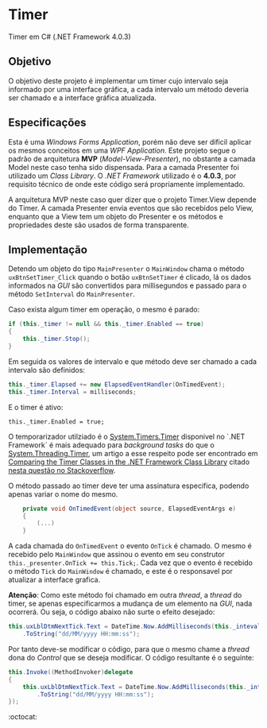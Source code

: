 # Timer
Timer em C# (.NET Framework 4.0.3)

## Objetivo
O objetivo deste projeto é implementar um timer cujo intervalo seja informado por uma interface gráfica, a cada intervalo um método deveria ser chamado e a interface gráfica atualizada.

## Especificações
Esta é uma *Windows Forms Application*, porém não deve ser dificil aplicar os mesmos conceitos em uma *WPF Application*. Este projeto segue o padrão de arquitetura **MVP** (*Model-View-Presenter*), no obstante a camada Model neste caso tenha sido dispensada. Para a camada Presenter foi utilizado um *Class Library*. O *.NET Framework* utilizado é o **4.0.3**, por requisito técnico de onde este código será propriamente implementado.

A arquitetura MVP neste caso quer dizer que o projeto Timer.View depende do Timer. A camada Presenter envia eventos que são recebidos pelo View, enquanto que a View tem um objeto do Presenter e os métodos e propriedades deste são usados de forma transparente.

## Implementação

Detendo um objeto do tipo `MainPresenter` o `MainWindow` chama o método `uxBtnSetTimer_Click` quando o botão `uxBtnSetTimer` é clicado, lá os dados informados na *GUI* são convertidos para millisegundos e passado para o método `SetInterval` do `MainPresenter`.

Caso exista algum timer em operação, o mesmo é parado:
```cs
if (this._timer != null && this._timer.Enabled == true)
{
	this._timer.Stop();
}
```

Em seguida os valores de intervalo e que método deve ser chamado a cada intervalo são definidos:
```cs
this._timer.Elapsed += new ElapsedEventHandler(OnTimedEvent);
this._timer.Interval = milliseconds;
```

E o timer é ativo:
```cd
this._timer.Enabled = true;
```

O temporarizador utilziado é o [System.Timers.Timer](https://msdn.microsoft.com/pt-br/library/system.timers.timer(v=vs.110).aspx) disponivel no `.NET Framework` é mais adequado para *background tasks* do que o [System.Threading.Timer](https://msdn.microsoft.com/pt-br/library/system.threading.timer(v=vs.110).aspx), um artigo a esse respeito pode ser encontrado em [Comparing the Timer Classes in the .NET Framework Class Library](https://web.archive.org/web/20150329101415/https://msdn.microsoft.com/en-us/magazine/cc164015.aspx) citado [nesta questão no Stackoverflow](http://stackoverflow.com/questions/1416803/system-timers-timer-vs-system-threading-timer).

O método passado ao timer deve ter uma assinatura especifica, podendo apenas variar o nome do mesmo.

```cs
	private void OnTimedEvent(object source, ElapsedEventArgs e)
	{
		(...)
	}
```

A cada chamada do `OnTimedEvent` o evento `OnTick` é chamado. O mesmo é recebido pelo `MainWindow` que assinou o evento em seu construtor `this._presenter.OnTick += this.Tick;`. Cada vez que o evento é recebido o método `Tick` do `MainWindow` é chamado, e este é o responsavel por atualizar a interface grafica.

**Atenção**: Como este método foi chamado em outra *thread*, a *thread* do timer, se apenas especificarmos a mudança de um elemento na *GUI*, nada ocorrerá. Ou seja, o código abaixo não surte o efeito desejado:

```cs
this.uxLblDtmNextTick.Text = DateTime.Now.AddMilliseconds(this._inteval)
	.ToString("dd/MM/yyyy HH:mm:ss");
```

Por tanto deve-se modificar o código, para que o mesmo chame a *thread* dona do *Control* que se deseja modificar. O código resultante é o seguinte:

```cs
this.Invoke((MethodInvoker)delegate
{
	this.uxLblDtmNextTick.Text = DateTime.Now.AddMilliseconds(this._inteval)
		.ToString("dd/MM/yyyy HH:mm:ss");
});
```

:octocat:
